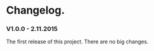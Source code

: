 Changelog.
======================

### V1.0.0 - 2.11.2015 

The first release of this project. There are no big changes.
